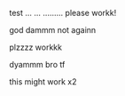 test ...
...
.........
please workk!

god dammm
not againn

plzzzz workkk

dyammm bro tf

this might work x2
